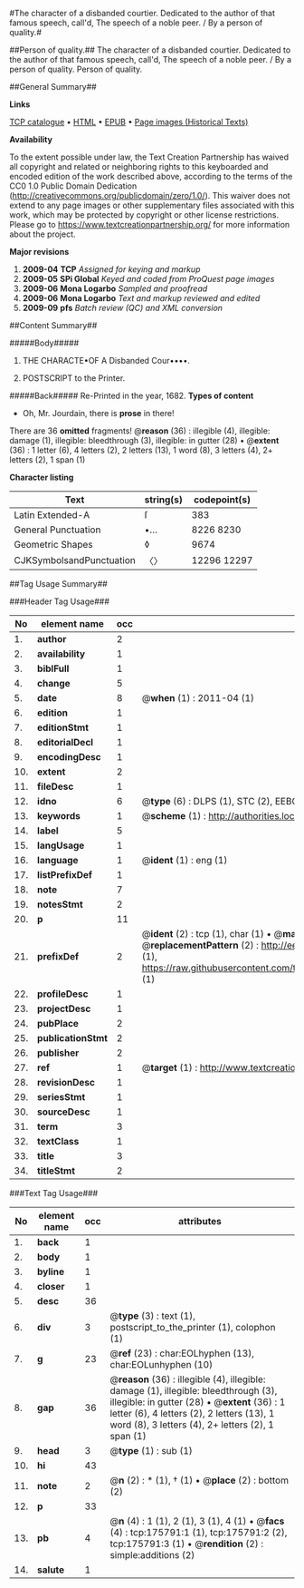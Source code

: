 #The character of a disbanded courtier. Dedicated to the author of that famous speech, call'd, The speech of a noble peer. / By a person of quality.#

##Person of quality.##
The character of a disbanded courtier. Dedicated to the author of that famous speech, call'd, The speech of a noble peer. / By a person of quality.
Person of quality.

##General Summary##

**Links**

[TCP catalogue](http://www.ota.ox.ac.uk/tcp/)  • 
[HTML](http://tei.it.ox.ac.uk/tcp/Texts-HTML/free/B01/B01985.html)  • 
[EPUB](http://tei.it.ox.ac.uk/tcp/Texts-EPUB/free/B01/B01985.epub) • 
[Page images (Historical Texts)](https://historicaltexts.jisc.ac.uk/eebo-52614556e)

**Availability**

To the extent possible under law, the Text Creation Partnership has waived all copyright and related or neighboring rights to this keyboarded and encoded edition of the work described above, according to the terms of the CC0 1.0 Public Domain Dedication (http://creativecommons.org/publicdomain/zero/1.0/). This waiver does not extend to any page images or other supplementary files associated with this work, which may be protected by copyright or other license restrictions. Please go to https://www.textcreationpartnership.org/ for more information about the project.

**Major revisions**

1. __2009-04__ __TCP__ *Assigned for keying and markup*
1. __2009-05__ __SPi Global__ *Keyed and coded from ProQuest page images*
1. __2009-06__ __Mona Logarbo__ *Sampled and proofread*
1. __2009-06__ __Mona Logarbo__ *Text and markup reviewed and edited*
1. __2009-09__ __pfs__ *Batch review (QC) and XML conversion*

##Content Summary##

#####Body#####

1. THE CHARACTE•OF A Disbanded Cour••••.

1. POSTSCRIPT to the Printer.

#####Back#####
Re-Printed in the year, 1682.
**Types of content**

  * Oh, Mr. Jourdain, there is **prose** in there!

There are 36 **omitted** fragments! 
 @__reason__ (36) : illegible (4), illegible: damage (1), illegible: bleedthrough (3), illegible: in gutter (28)  •  @__extent__ (36) : 1 letter (6), 4 letters (2), 2 letters (13), 1 word (8), 3 letters (4), 2+ letters (2), 1 span (1)

**Character listing**


|Text|string(s)|codepoint(s)|
|---|---|---|
|Latin Extended-A|ſ|383|
|General Punctuation|•…|8226 8230|
|Geometric Shapes|◊|9674|
|CJKSymbolsandPunctuation|〈〉|12296 12297|

##Tag Usage Summary##

###Header Tag Usage###

|No|element name|occ|attributes|
|---|---|---|---|
|1.|__author__|2||
|2.|__availability__|1||
|3.|__biblFull__|1||
|4.|__change__|5||
|5.|__date__|8| @__when__ (1) : 2011-04 (1)|
|6.|__edition__|1||
|7.|__editionStmt__|1||
|8.|__editorialDecl__|1||
|9.|__encodingDesc__|1||
|10.|__extent__|2||
|11.|__fileDesc__|1||
|12.|__idno__|6| @__type__ (6) : DLPS (1), STC (2), EEBO-CITATION (1), OCLC (1), VID (1)|
|13.|__keywords__|1| @__scheme__ (1) : http://authorities.loc.gov/ (1)|
|14.|__label__|5||
|15.|__langUsage__|1||
|16.|__language__|1| @__ident__ (1) : eng (1)|
|17.|__listPrefixDef__|1||
|18.|__note__|7||
|19.|__notesStmt__|2||
|20.|__p__|11||
|21.|__prefixDef__|2| @__ident__ (2) : tcp (1), char (1)  •  @__matchPattern__ (2) : ([0-9\-]+):([0-9IVX]+) (1), (.+) (1)  •  @__replacementPattern__ (2) : http://eebo.chadwyck.com/downloadtiff?vid=$1&page=$2 (1), https://raw.githubusercontent.com/textcreationpartnership/Texts/master/tcpchars.xml#$1 (1)|
|22.|__profileDesc__|1||
|23.|__projectDesc__|1||
|24.|__pubPlace__|2||
|25.|__publicationStmt__|2||
|26.|__publisher__|2||
|27.|__ref__|1| @__target__ (1) : http://www.textcreationpartnership.org/docs/. (1)|
|28.|__revisionDesc__|1||
|29.|__seriesStmt__|1||
|30.|__sourceDesc__|1||
|31.|__term__|3||
|32.|__textClass__|1||
|33.|__title__|3||
|34.|__titleStmt__|2||


###Text Tag Usage###

|No|element name|occ|attributes|
|---|---|---|---|
|1.|__back__|1||
|2.|__body__|1||
|3.|__byline__|1||
|4.|__closer__|1||
|5.|__desc__|36||
|6.|__div__|3| @__type__ (3) : text (1), postscript_to_the_printer (1), colophon (1)|
|7.|__g__|23| @__ref__ (23) : char:EOLhyphen (13), char:EOLunhyphen (10)|
|8.|__gap__|36| @__reason__ (36) : illegible (4), illegible: damage (1), illegible: bleedthrough (3), illegible: in gutter (28)  •  @__extent__ (36) : 1 letter (6), 4 letters (2), 2 letters (13), 1 word (8), 3 letters (4), 2+ letters (2), 1 span (1)|
|9.|__head__|3| @__type__ (1) : sub (1)|
|10.|__hi__|43||
|11.|__note__|2| @__n__ (2) : * (1), † (1)  •  @__place__ (2) : bottom (2)|
|12.|__p__|33||
|13.|__pb__|4| @__n__ (4) : 1 (1), 2 (1), 3 (1), 4 (1)  •  @__facs__ (4) : tcp:175791:1 (1), tcp:175791:2 (2), tcp:175791:3 (1)  •  @__rendition__ (2) : simple:additions (2)|
|14.|__salute__|1||
